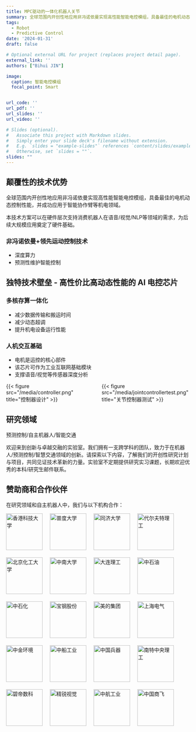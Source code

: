 ```yaml
---
title: MPC驱动的一体化机器人关节
summary: 全球范围内开创性地应用非冯诺依曼实现高性能智能电控模组，具备最佳的电机动态控制性能。
tags:
  - Robot
  - Predictive Control
date: '2024-01-31'
draft: false

# Optional external URL for project (replaces project detail page).
external_link: ''
authors: ["Bihui JIN"]

image:
  caption: 智能电控模组
  focal_point: Smart


url_code: ''
url_pdf: ''
url_slides: ''
url_video: ''

# Slides (optional).
#   Associate this project with Markdown slides.
#   Simply enter your slide deck's filename without extension.
#   E.g. `slides = "example-slides"` references `content/slides/example-slides.md`.
#   Otherwise, set `slides = ""`.
slides: ""
---
```


## 颠覆性的技术优势

全球范围内开创性地应用非冯诺依曼实现高性能智能电控模组，具备最佳的电机动态控制性能，并成功应用于智能协作臂等机电领域。

本技术方案可以在硬件层次支持消费机器人在语音/视觉/NLP等领域的需求，为后续大规模应用奠定了硬件基础。

### 非冯诺依曼+领先运动控制技术

- 深度算力
- 预测性维护智能控制


## 独特技术壁垒 - 高性价比高动态性能的 AI 电控芯片

### 多核存算一体化

- 减少数据传输和搬运时间
- 减少动态超调
- 提升机电设备运行性能

### 人机交互基础

- 电机是运控的核心部件
- 该芯片可作为工业互联网基础模块
- 支撑语音/视觉等传感器深度分析

<div style="display: flex; justify-content: space-between; gap: 20px;">
  <div style="flex: 1;">
    {{< figure src="/media/controller.png" title="控制器设计" >}}
  </div>
  <div style="flex: 1;">
    {{< figure src="/media/jointcontrollertest.png" title="关节控制器测试" >}}
  </div>
</div>

## 研究领域

预测控制/自主机器人/智能交通

欢迎来到创新与卓越交融的实验室。我们拥有一支跨学科的团队，致力于在机器人/预测控制/智慧交通领域的创新。请探索以下内容，了解我们的开创性研究计划与项目，共同见证技术革新的力量。实验室不定期提供研究实习课题，长期欢迎优秀的本科/研究生邮件联系。

## 赞助商和合作伙伴

在研究领域和自主机器人中，我们与以下机构合作：

<div style="display: flex; flex-wrap: wrap; gap: 20px;">
  <img src="/media/logos/hkust.png" alt="香港科技大学" style="width: 100px;">
  <img src="/media/logos/purdue.png" alt="普度大学" style="width: 100px;">
  <img src="/media/logos/tongji.png" alt="同济大学" style="width: 100px;">
  <img src="/media/logos/delft.png" alt="代尔夫特理工" style="width: 100px;">
  <img src="/media/logos/buct.png" alt="北京化工大学" style="width: 100px;">
  <img src="/media/logos/csu.png" alt="中南大学" style="width: 100px;">
  <img src="/media/logos/dlut.png" alt="大连理工" style="width: 100px;">
  <img src="/media/logos/cnpc.png" alt="中石油" style="width: 100px;">
  <img src="/media/logos/sinopec.png" alt="中石化" style="width: 100px;">
  <img src="/media/logos/baosteel.png" alt="宝钢股份" style="width: 100px;">
  <img src="/media/logos/midea.png" alt="美的集团" style="width: 100px;">
  <img src="/media/logos/shanghai-electric.png" alt="上海电气" style="width: 100px;">
  <img src="/media/logos/cg-environment.png" alt="中金环境" style="width: 100px;">
  <img src="/media/logos/cssc.png" alt="中船工业" style="width: 100px;">
  <img src="/media/logos/norinco.png" alt="中国兵器" style="width: 100px;">
  <img src="/media/logos/centrale-nantes.png" alt="南特中央理工" style="width: 100px;">
  <img src="/media/logos/bd-data.png" alt="碧帝数科" style="width: 100px;">
  <img src="/media/logos/jingrui-vision.png" alt="精锐视觉" style="width: 100px;">
  <img src="/media/logos/aviation-industry.png" alt="中航工业" style="width: 100px;">
  <img src="/media/logos/comac.png" alt="中国商飞" style="width: 100px;">
</div>

<!-- Logos will be displayed here --> 